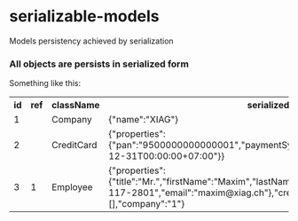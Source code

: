 serializable-models
===================

Models persistency achieved by serialization

### All objects are persists in serialized form ###

Something like this:

<table>
    <tr>
        <th>id</th>
        <th>ref</th>
        <th>className</th>
        <th>serialized</th>
    </tr>
    <tr>
        <td>1</td>
        <td></td>
        <td>Company</td>
        <td>{"name":"XIAG"}</td>
    </tr>
    <tr>
        <td>2</td>
        <td></td>
        <td>CreditCard</td>
        <td>{"properties":{"pan":"9500000000000001","paymentSystem":"VISA","validTo":"2015-12-31T00:00:00+07:00"}}</td>
    </tr>
    <tr>
        <td>3</td>
        <td>1</td>
        <td>Employee</td>
        <td>{"properties":{"title":"Mr.","firstName":"Maxim","lastName":"Gnatenko","phone":"+7923-117-2801","email":"maxim@xiag.ch"},"creditCard":"2","tags":[],"company":"1"}</td>
    </tr>
</table>
